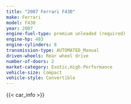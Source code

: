 ```yaml
---
title: "2007 Ferrari F430"
make: Ferrari
model: F430
year: 2007
engine-fuel-type: premium unleaded (required)
engine-hp: 483
engine-cylinders: 8
transmission-type: AUTOMATED_Manual
driven-wheels: Rear wheel drive
number-of-doors: 2
market-category: Exotic,High-Performance
vehicle-size: Compact
vehicle-style: Convertible
---
```


{{< car_info >}}
